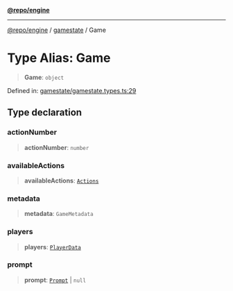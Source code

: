 [**@repo/engine**](../../README.md)

***

[@repo/engine](../../modules.md) / [gamestate](../README.md) / Game

# Type Alias: Game

> **Game**: `object`

Defined in: [gamestate/gamestate.types.ts:29](https://github.com/alexqguo/drinking-board-game-v3/blob/8be889bb524f73726fb953525e85e1fb94e42ee9/packages/engine/src/gamestate/gamestate.types.ts#L29)

## Type declaration

### actionNumber

> **actionNumber**: `number`

### availableActions

> **availableActions**: [`Actions`](../../actions/interfaces/Actions.md)

### metadata

> **metadata**: `GameMetadata`

### players

> **players**: [`PlayerData`](../interfaces/PlayerData.md)

### prompt

> **prompt**: [`Prompt`](Prompt.md) \| `null`
